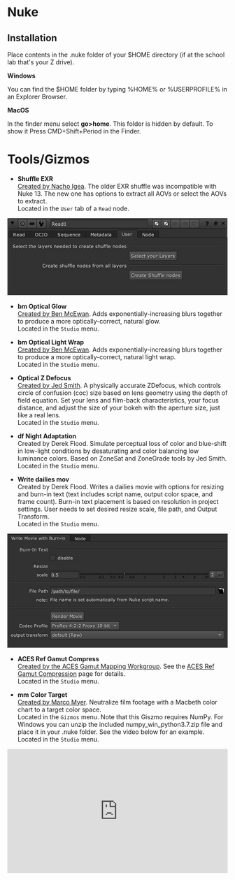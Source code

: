 # Nuke
## Installation
Place contents in the .nuke folder of your $HOME directory (if at the school lab that's your Z drive). 

**Windows**

You can find the $HOME folder by typing %HOME% or %USERPROFILE% in an Explorer Browser.

**MacOS**

In the finder menu select **go>home**. This folder is hidden by default. To show it Press CMD+Shift+Period in the Finder.

# Tools/Gizmos

- **Shuffle EXR** <br> [Created by Nacho Igea](http://www.nukepedia.com/python/import/export/shufflelayers). The older EXR shuffle was incompatible with Nuke 13. The new one has options to extract all AOVs or select the AOVs to extract. <br>Located in the ```User``` tab of a ```Read``` node.

![img](img/nuke_shuffle.jpg)

- **bm Optical Glow** <br> [Created by Ben McEwan](https://github.com/BenMcEwan/nuke_public). Adds exponentially-increasing blurs together to produce a more optically-correct, natural glow. <br>Located in the ```Studio``` menu.

- **bm Optical Light Wrap** <br> [Created by Ben McEwan](https://github.com/BenMcEwan/nuke_public). Adds exponentially-increasing blurs together to produce a more optically-correct, natural light wrap. <br>Located in the ```Studio``` menu.

- **Optical Z Defocus** <br> [Created by Jed Smith](https://gist.github.com/jedypod/50a3b68f9b5bbe487e1a). A physically accurate ZDefocus, which controls circle of confusion (coc) size based on lens geometry using the depth of field equation. Set your lens and film-back characteristics, your focus distance, and adjust the size of your bokeh with the aperture size, just like a real lens. <br>Located in the ```Studio``` menu.

- **df Night Adaptation** <br> Created by Derek Flood. Simulate perceptual loss of color and blue-shift in low-light conditions by desaturating and color balancing low luminance colors. Based on ZoneSat and ZoneGrade tools by Jed Smith. <br>Located in the ```Studio``` menu.

- **Write dailies mov** <br> Created by Derek Flood. Writes a dailies movie with options for resizing and burn-in text (text includes script name, output color space, and frame count). Burn-in text placement is based on resolution in project settings. User needs to set desired resize scale, file path, and Output Transform. <br>Located in the ```Studio``` menu.

![img](img/nuke_dailies.jpg)

- **ACES Ref Gamut Compress** <br> [Created by the ACES Gamut Mapping Workgroup](https://github.com/ampas/aces-vwg-gamut-mapping-2020). See the [ACES Ref Gamut Compression](https://sharktacos.github.io/OpenColorIO-configs/docs/gamut.html) page for details. <br>Located in the ```Studio``` menu.

- **mm Color Target** <br> [Created by Marco Myer](https://www.marcomeyer-vfx.de/posts/mmcolortarget-nuke-gizmo/). Neutralize film footage with a Macbeth color chart to a target color space. <br>Located in the ```Gizmos``` menu. Note that this Giszmo requires NumPy. For Windows you can unzip the included numpy_win_python3.7.zip file and place it in your .nuke folder. See the video below for an example. <br>Located in the ```Studio``` menu.

<div style="padding:56.31% 0 0 0;position:relative;"><iframe src="https://player.vimeo.com/video/727228662?h=6d5cbf799a&amp;badge=0&amp;autopause=0&amp;player_id=0&amp;app_id=58479" frameborder="0" allow="autoplay; fullscreen; picture-in-picture" allowfullscreen style="position:absolute;top:0;left:0;width:100%;height:100%;" title="Plate Neutralization for CG integration"></iframe></div><script src="https://player.vimeo.com/api/player.js"></script>






